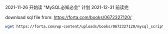 2021-11-26 开始读 "MySQL必知必会"
计划 2021-12-31 前读完

download sql file from: https://forta.com/books/0672327120/

```sh
wget https://forta.com/wp-content/uploads/books/0672327120/mysql_scripts.zip
```
